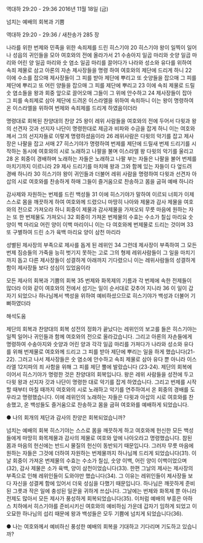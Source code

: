 역대하 29:20 - 29:36 
2016년 11월 18일 (금)

넘치는 예배의 회복과 기쁨 



역대하 29:20 - 29:36 / 새찬송가 285 장


나라를 위한 번제와 민족을 위한 속죄제를 드린 히스기야
20 히스기야 왕이 일찍이 일어나 성읍의 귀인들을 모아 여호와의 전에 올라가서 21 수송아지 일곱 마리와 숫양 일곱 마리와 어린 양 일곱 마리와 숫 염소 일곱 마리를 끌어다가 나라와 성소와 유다를 위하여 속죄 제물로 삼고 아론의 자손 제사장들을 명령 하여 여호와의 제단에 드리게 하니 22 이에 수소를 잡으매 제사장들이 그 피를 받아 제단에 뿌리고 또 숫양들을 잡으매 그 피를 제단에 뿌리고 또 어린 양들을 잡으매 그 피를 제단에 뿌리고 23 이에 속죄 제물로 드릴 숫 염소들을 왕과 회중 앞으로 끌어오매 그들이 그 위에 안수하고 24 제사장들이 잡아 그 피를 속죄제로 삼아 제단에 드려온 이스라엘을 위하여 속죄하니 이는 왕이 명령하여 온 이스라엘을 위하여 번제와 속죄제를 드리게 하였음이더라

명령대로 회복된 찬양대의 찬양
25 왕이 레위 사람들을 여호와의 전에 두어서 다윗과 왕의 선견자 갓과 선지자 나단이 명령한대로 제금과 비파와 수금을 잡게 하니 이는 여호와께서 그의 선지자들로 이렇게 명령하셨음이라 26 레위사람은 다윗의 악기를 잡고 제사장은 나팔을 잡고 서매 27 히스기야가 명령하여 번제를 제단에 드릴새 번제 드리기를 시작하는 동시에 여호와의 시로 노래하고 나팔을 불며 이스라엘 왕 다윗의 악기를 울리고 28 온 회중이 경배하며 노래하는 자들은 노래하고 나팔 부는 자들은 나팔을 불어 번제를 마치기까지 이르니라 29 제사 드리기를 마치매 왕과 그와 함께 있는 자들이 다 엎드려 경배 하니라 30 히스기야 왕이 귀인들과 더불어 레위 사람을 명령하여 다윗과 선견자 아삽의 시로 여호와를 찬송하게 하매 그들이 즐거움으로 찬송하고 몸을 굽혀 예배 하니라

감사제와 자원하는 번제를 드린 백성들
31 이에 히스기야가 말하여 이르되 너희가 이제 스스로 몸을 깨끗하게 하여 여호와께 드렸으니 마땅히 나아와 제물과 감사 제물을 여호와의 전으로 가져오라 하니 회중이 제물과 감사제물을 가져오되 무릇 마음에 원하는 자는 또 한 번제물도 가져오니 32 회중이 가져온 번제물의 수효는 수소가 칠십 마리요 숫양이 백 마리요 어린 양이 이백 마리이니 이는 다 여호와께 번제물로 드리는 것이며 33 또 구별하여 드린 소가 육백 마리요 양이 삼천 마리라

성별된 제사장의 부족으로 제사를 돕게 된 레위인
34 그런데 제사장이 부족하여 그 모든 번제 짐승들의 가죽을 능히 벗기지 못하는 고로 그의 형제 레위사람들이 그 일을 마치기까지 돕고 다른 제사장들이 성결하게 아래까지 기다렸으니 이는 레위사람들의 성결하게 함이 제사장들 보다 성심이 있었음이라

모든 제사의 회복과 기쁨의 회복
35 번제와 화목제의 기름과 각 번제에 속한 전제들이 많더라 이와 같이 여호와의 전에서 섬기는 일이 순서대로 갖추어 지니라 36 이 일이 갑자기 되었으나 하나님께서 백성을 위하여 예비하셨으므로 히스기야가 백성과 더불어 기뻐하였더라

해석도움





제단의 회복과 찬양대의 회복
성전의 정화가 끝났다는 레위인의 보고를 들은 히스기야는 일찍 일어나 귀인들과 함께 여호와의 전으로 올라갔습니다. 그리고 아론의 자손들에게 명령하여 수송아지와 숫양과 어린 양과 각각 일곱 마리를 가져다가 나라와 성소와 유다를 위해 번제물로 여호와께 드리고 그 피를 받아 제단에 뿌리는 일을 하게 했습니다(21-22). 그러고 나서 제사장들은 숫 염소에 안수하고 속죄 제물로 삼아 유다 뿐 아니라 이스라엘 12지파의 죄 사함을 위해 그 피를 제단 뿔에 발랐습니다 (23-24). 제단의 회복에 이어서 히스기야가 명령한 것은 찬양대의 회복입니다. 왕은 레위 사람들을 성전에 두고 다윗 왕과 선지자 갓과 나단이 명령한 대로 악기를 잡게 하였습니다. 그리고 번제를 시작할 때부터 마칠 때까지 여호와의 시로 노래하고 악기를 연주하여서 온 회중의 경배를 도우라고 명령했습니다. 이에 레위인의 노래하는 자들은 다윗과 아삽의 시로 여호와를 찬송했고, 온 백성들도 즐거움으로 찬송하고 몸을 굽혀 여호와를 예배하게 되었습니다.

● 나의 회개의 제단과 감사의 찬양은 회복되었습니까?

넘치는 예배의 회복
히스기야는 스스로 몸을 깨끗하게 하고 여호와께 헌신한 모든 백성들에게 마땅히 화목제물과 감사의 제물로 여호와 앞에 나아오라고 명령했습니다. 참된 몸과 마음의 헌신에는 반드시 물질의 헌신이 동반되기 때문입니다. 그러자 무릇 마음에 원하는 자들은 그것에 더하여 자원하는 번제물까지 하나님께 드리게 되었습니다(31). 이날 회중이 가져온 번제물의 수효는 수소가 칠십, 숫양 이백, 어린 양이 이백이었으며(32), 감사 제물은 소가 육백, 양이 삼천이었습니다(33). 한편 그날의 제사는 제사장의 부족으로 인해 레위인들이 도와야만 했습니다(34). 그 이유는 레위인들이 제사장들 보다 자신을 성결케 함에 있어서 더욱 성심을 다했기 때문입니다. 하나님은 깨끗하게 준비된 그릇과 작은 일에 충성된 일꾼을 귀하게 쓰십니다. 그날에는 번제와 화목제 뿐 아니라 전제도 많아서 모든 제사가 풍성하게 회복되었습니다(35). 이처럼 예배의 부흥은 아하스 치하에서 히스기야를 준비시키신 여호와의 예비하심 가운데 갑자기 임하게 되었고 이 오묘한 하나님의 섭리 때문에 왕과 백성들은 모두 기쁨에 넘치게 되었습니다(36).

● 나는 여호와께서 예비하신 풍성한 예배의 회복을 기대하고 기다리며 기도하고 있습니까?